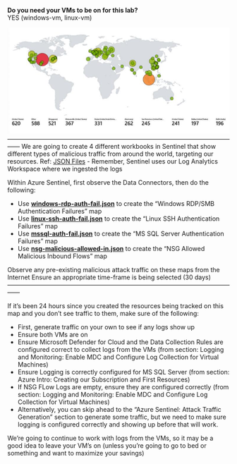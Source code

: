 **Do you need your VMs to be on for this lab?**  
YES (windows-vm, linux-vm)  


![|639](images/250222T09-57-39-6cdqii.jpg)
——————————————————————————————————————
We are going to create 4 different workbooks in Sentinel that show different types of malicious traffic from around the world, targeting our resources.
Ref: [JSON Files](https://github.com/joshmadakor1/Cyber-Course-V2/tree/main/Sentinel-Maps(JSON)) - Remember, Sentinel uses our Log Analytics Workspace where we ingested the logs

Within Azure Sentinel, first observe the Data Connectors, then do the following:
- Use **[windows-rdp-auth-fail.json](images/windows-rdp-auth-fail.json)** to create the “Windows RDP/SMB Authentication Failures” map
- Use **[linux-ssh-auth-fail.json](images/linux-ssh-auth-fail.json)** to create the “Linux SSH Authentication Failures” map
- Use **[mssql-auth-fail.json](images/mssql-auth-fail.json)** to create the “MS SQL Server Authentication Failures” map
- Use **[nsg-malicious-allowed-in.json](images/nsg-malicious-allowed-in.json)** to create the “NSG Allowed Malicious Inbound Flows” map

Observe any pre-existing malicious attack traffic on these maps from the Internet
Ensure an appropriate time-frame is being selected (30 days)
——————————————————————————————————————

If it’s been 24 hours since you created the resources being tracked on this map and you don’t see traffic to them, make sure of the following:
- First, generate traffic on your own to see if any logs show up
- Ensure both VMs are on
- Ensure Microsoft Defender for Cloud and the Data Collection Rules are configured correct to collect logs from the VMs (from section: Logging and Monitoring: Enable MDC and Configure Log Collection for Virtual Machines)
- Ensure Logging is correctly configured for MS SQL Server (from section: Azure Intro: Creating our Subscription and First Resources)
- If NSG FLow Logs are empty, ensure they are configured correctly (from section: Logging and Monitoring: Enable MDC and Configure Log Collection for Virtual Machines)
- Alternatively, you can skip ahead to the “Azure Sentinel: Attack Traffic Generation” section to generate some traffic, but we need to make sure logging is configured correctly and showing up before that will work.

We’re going to continue to work with logs from the VMs, so it may be a good idea to leave your VM’s on (unless you’re going to go to bed or something and want to maximize your savings)
